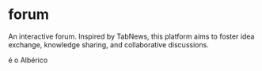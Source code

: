 # forum
An interactive forum. Inspired by TabNews, this platform aims to foster idea exchange, knowledge sharing, and collaborative discussions.

é o Albérico